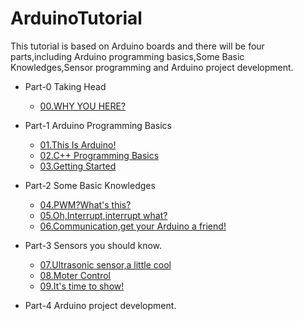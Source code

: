 # ArduinoTutorial

This tutorial is based on Arduino boards and there will be four parts,including Arduino programming basics,Some Basic Knowledges,Sensor programming and Arduino project development.

* Part-0 Taking Head

  - [00.WHY YOU HERE?](/00.Why%20You%20Here.md)
* Part-1 Arduino Programming Basics

  - [01.This Is Arduino!](https://github.com/CloudPalaceLab/ArduinoTutorial/blob/main/01.This%20Is%20Arduino!.md)
  - [02.C++ Programming Basics](https://github.com/510Lab/ArduinoTutorial/blob/main/02.C%2B%2B%20Programming%20Basics.md)
  - [03.Getting Started](https://github.com/510Lab/ArduinoTutorial/blob/main/03.Getting%20Started.md)
* Part-2 Some Basic Knowledges

  - [04.PWM?What&#39;s this?](/04.PWM_What's%20this_.md)
  - [05.Oh,Interrupt,interrupt what?](https://github.com/510Lab/ArduinoTutorial/blob/main/05.Oh%2CInterrupt%2Cinterrupt%20what%3F.md)
  - [06.Communication,get your Arduino a friend!](https://github.com/510Lab/ArduinoTutorial/blob/main/06.Communication%2Cget%20your%20Arduino%20a%20friend!.md)
* Part-3 Sensors you should know.

  - [07.Ultrasonic sensor,a little cool](https://github.com/510Lab/ArduinoTutorial/blob/main/07.Ultrasonic%20sensor%2Ca%20little%20cool..md)
  - [08.Moter Control](/08.Motor%20Control.md)
  - [09.It&#39;s time to show!](/09.It's%20time%20to%20show!.md)
* Part-4 Arduino project development.